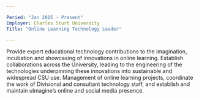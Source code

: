 ```yaml
---

Peried: "Jan 2015 - Present"
Employer: Charles Sturt University
Title: "Online Learning Technology Leader"

---
```


Provide expert educational technology contributions to the imagination, incubation and showcasing of innovations in online learning. Establish collaborations across the University, leading to the engineering of the technologies underpinning these innovations into sustainable and widespread CSU use. Management of online learning projects, coordinate the work of Divisional and consultant technology staff, and establish and maintain uImagine’s online and social media presence.